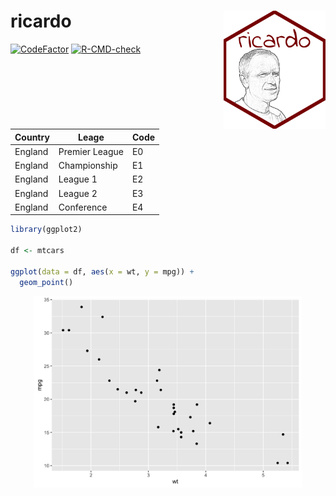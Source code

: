 
<!-- README.md is generated from README.Rmd. Please edit that file -->

# ricardo <img src='man/figures/logo.png' align="right" height="189" />

<!-- badges: start -->

[![CodeFactor](https://www.codefactor.io/repository/github/jvieroe/ricardo/badge)](https://www.codefactor.io/repository/github/jvieroe/ricardo)
[![R-CMD-check](https://github.com/jvieroe/ricardo/workflows/R-CMD-check/badge.svg)](https://github.com/jvieroe/ricardo/actions)
<!-- badges: end -->

| Country | Leage          | Code |
|---------|----------------|------|
| England | Premier League | E0   |
| England | Championship   | E1   |
| England | League 1       | E2   |
| England | League 2       | E3   |
| England | Conference     | E4   |

``` r
library(ggplot2)

df <- mtcars

ggplot(data = df, aes(x = wt, y = mpg)) + 
  geom_point()
```

<img src="man/figures/README-unnamed-chunk-2-1.png" width="85%" style="display: block; margin: auto;" />
